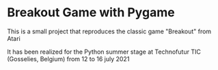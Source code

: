 # Breakout Game with Pygame

This is a small project that reproduces the classic game "Breakout" from Atari

It has been realized for the Python summer stage at Technofutur TIC (Gosselies, Belgium) from 12 to 16 july 2021